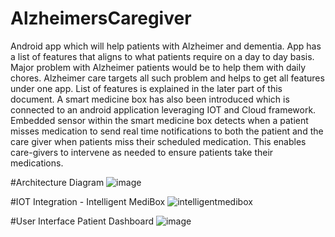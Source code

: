 # AlzheimersCaregiver
Android app which will help patients with Alzheimer and dementia. App has a list of features that aligns to what patients require on a day to day basis.  Major problem with Alzheimer patients would be to help them with daily chores. Alzheimer care targets all such problem and helps to get all features under one app. List of features is explained in the later part of this document. 
A smart medicine box has also been introduced which is connected to an android application leveraging IOT and Cloud framework. Embedded sensor within the smart medicine box detects when a patient misses medication to send real time notifications to both the patient and the care giver when patients miss their scheduled medication. This enables care-givers to intervene as needed to ensure patients take their medications. 

#Architecture Diagram
![image](https://user-images.githubusercontent.com/32632834/40326730-3179a29e-5cf5-11e8-8885-6da1907c0389.png)

#IOT Integration - Intelligent MediBox
![intelligentmedibox](https://user-images.githubusercontent.com/32632834/40327080-78d89b3a-5cf6-11e8-92a3-68fafe2d72c0.jpeg)

#User Interface
Patient Dashboard
![image](https://user-images.githubusercontent.com/32632834/40327814-18ef11e2-5cf9-11e8-8985-d239392199f2.png)

